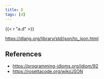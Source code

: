```yaml
---
title: D
tags: [d]
---
```


{{< r "a.d" >}}

<https://dlang.org/library/std/json/to_json.html>

## References

- <https://programming-idioms.org/idiom/92>
- <https://rosettacode.org/wiki/JSON>
